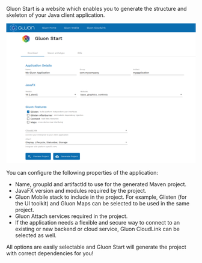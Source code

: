 Gluon Start is a website which enables you to generate the structure and skeleton of your Java client application.

![Screenshot](screenshot.png)  

You can configure the following properties of the application:

- Name, groupId and artifactId to use for the generated Maven project.
- JavaFX version and modules required by the project.
- Gluon Mobile stack to include in the project. For example, Glisten (for the UI toolkit) and Gluon Maps can be selected to be used in the same project.
- Gluon Attach services required in the project.
- If the application needs a flexible and secure way to connect to an existing or new backend or cloud service, Gluon CloudLink can be selected as well.

All options are easily selectable and Gluon Start will generate the project with correct dependencies for you!  